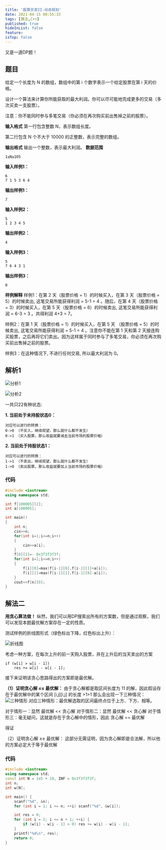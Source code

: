 ```yaml
---
title: '股票买卖II-动态规划'
date: 2021-04-15 08:55:33
tags: [算法,C++]
published: true
hideInList: false
feature: 
isTop: false
---
```


又是一道DP题！

<!--more-->

## 题目

给定一个长度为 N 的数组，数组中的第 i 个数字表示一个给定股票在第 i 天的价格。

设计一个算法来计算你所能获取的最大利润。你可以尽可能地完成更多的交易（多次买卖一支股票）。

注意：你不能同时参与多笔交易（你必须在再次购买前出售掉之前的股票）。

**输入格式**
第一行包含整数 N，表示数组长度。

第二行包含 N 个不大于 10000 的正整数，表示完整的数组。

**输出格式**
输出一个整数，表示最大利润。
**数据范围**

    1≤N≤105
**输入样例1：**

    6
    7 1 5 3 6 4
**输出样例1：**

    7
**输入样例2：**

    5
    1 2 3 4 5
**输出样例2：**

    4
**输入样例3：**

    5
    7 6 4 3 1
**输出样例3：**

    0
**样例解释**
样例1：在第 2 天（股票价格 = 1）的时候买入，在第 3 天（股票价格 = 5）的时候卖出, 这笔交易所能获得利润 = 5-1 = 4 。随后，在第 4 天（股票价格 = 3）的时候买入，在第 5 天（股票价格 = 6）的时候卖出, 这笔交易所能获得利润 = 6-3 = 3 。共得利润 4+3 = 7。

样例2：在第 1 天（股票价格 = 1）的时候买入，在第 5 天 （股票价格 = 5）的时候卖出, 这笔交易所能获得利润 = 5-1 = 4 。注意你不能在第 1 天和第 2 天接连购买股票，之后再将它们卖出。因为这样属于同时参与了多笔交易，你必须在再次购买前出售掉之前的股票。

样例3：在这种情况下, 不进行任何交易, 所以最大利润为 0。


## 解析1

![分析1](./images/股票买卖-II-动态规划-DP/1.jpg)

![分析2](./images/股票买卖-II-动态规划-DP/2.jpg)

一共只22有种状态:

**1. 当前处于未持股状态0：**

    对应可以进行的转换：
    0->0 （不买入，继续观望，那么就什么都不发生）
    0->1 （买入股票，那么收益就要减去当前市场的股票价格）
**2. 当前处于持股状态1：**

    对应可以进行的转换：
    1->1 （不卖出，继续观望，那么就什么都不发生）
    1->0 （卖出股票，那么收益就要加上当前市场的股票价格）

### 代码

```cpp
#include <iostream>
using namespace std;

int f[100005][2];
int a[100005];

int main()
{
    int n;
    cin>>n;
    for(int i=1;i<=n;i++)
    {
        cin>>a[i];
    }
    f[0][1]=- 0x3f3f3f3f;
    for(int i=1;i<=n;i++)
    {
        f[i][0]=max(f[i-1][0],f[i-1][1]+a[i]);
        f[i][1]=max(f[i-1][1],f[i-1][0]-a[i]);
    }
    cout<<f[n][0];
}
```

## 解法二

**用贪心算法做！**
纵然，我们可以用DP搜索出所有的方案数，但是通过观察，我们可以发现本题最优解方案存在一定的性质。

测试样例的折线图形式（绿色标出下降，红色标出上升）：

![折线图](./images/股票买卖-II-动态规划-DP/3.jpg)

考虑一种方案，在每次上升的前一天购入股票，并在上升后的当天卖出的方案

    if (w[i] > w[i - 1])
        res += w[i] - w[i - 1];
接下来证明该贪心思路得出的方案即是最优解。

**（1）证明贪心解 ≤≤ 最优解：**
由于贪心解都是取区间长度为 11 的解，因此假设存在于最优解中的某个区间 [i,j][i,j] 的长度 >1>1
那么会出现一下三种情况：
![三种情形](./images/股票买卖-II-动态规划-DP/4.jpg)
对应三种情形：最优解选取的区间最终点位于上方、下方、相等。

对于情形一：显然 最优解 << 贪心解
对于情形二：显然 最优解 << 贪心解
对于情形三：毫无疑问，这就是存在于贪心解中的情形，因此 贪心解 == 最优解

得证

（2）证明贪心解 ≥≥ 最优解：
这部分无需证明，因为贪心解即是合法解，所以他的方案必定大于等于最优解

### 代码

```cpp
#include <iostream>
using namespace std;
const int N = 1e5 + 10, INF = 0x3f3f3f3f;
int n;
int w[N];

int main() {
    scanf("%d", &n);
    for (int i = 1; i <= n; ++i) scanf("%d", &w[i]);

    int res = 0;
    for (int i = 2; i <= n + 1; ++i) {
        if (w[i] - w[i - 1] > 0) res += w[i] - w[i - 1];
    }
    printf("%d\n", res);
    return 0;
}
```
